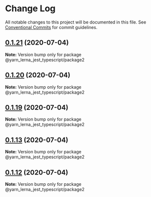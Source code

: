 # Change Log

All notable changes to this project will be documented in this file.
See [Conventional Commits](https://conventionalcommits.org) for commit guidelines.

## [0.1.21](https://github.com/SeyyedKhandon/yarn_lerna_jest_typescript/compare/@yarn_lerna_jest_typescript/package2@0.1.20...@yarn_lerna_jest_typescript/package2@0.1.21) (2020-07-04)

**Note:** Version bump only for package @yarn_lerna_jest_typescript/package2





## [0.1.20](https://github.com/SeyyedKhandon/yarn_lerna_jest_typescript/compare/@yarn_lerna_jest_typescript/package2@0.1.19...@yarn_lerna_jest_typescript/package2@0.1.20) (2020-07-04)

**Note:** Version bump only for package @yarn_lerna_jest_typescript/package2





## [0.1.19](https://github.com/SeyyedKhandon/yarn_lerna_jest_typescript/compare/@yarn_lerna_jest_typescript/package2@0.1.18...@yarn_lerna_jest_typescript/package2@0.1.19) (2020-07-04)

**Note:** Version bump only for package @yarn_lerna_jest_typescript/package2






## [0.1.13](https://github.com/SeyyedKhandon/yarn_lerna_jest_typescript/compare/@yarn_lerna_jest_typescript/package2@0.1.12...@yarn_lerna_jest_typescript/package2@0.1.13) (2020-07-04)

**Note:** Version bump only for package @yarn_lerna_jest_typescript/package2

## [0.1.12](https://github.com/SeyyedKhandon/yarn_lerna_jest_typescript/compare/@yarn_lerna_jest_typescript/package2@0.1.11...@yarn_lerna_jest_typescript/package2@0.1.12) (2020-07-04)

**Note:** Version bump only for package @yarn_lerna_jest_typescript/package2
